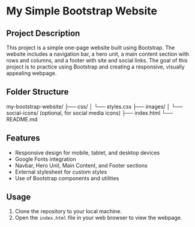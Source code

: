 # My Simple Bootstrap Website

## Project Description
This project is a simple one-page website built using Bootstrap. The website includes a navigation bar, a hero unit, a main content section with rows and columns, and a footer with site and social links. The goal of this project is to practice using Bootstrap and creating a responsive, visually appealing webpage.

## Folder Structure
my-bootstrap-website/
├── css/
│ └── styles.css
├── images/
│ └── social-icons/ (optional, for social media icons)
├── index.html
└── README.md


## Features
- Responsive design for mobile, tablet, and desktop devices
- Google Fonts integration
- Navbar, Hero Unit, Main Content, and Footer sections
- External stylesheet for custom styles
- Use of Bootstrap components and utilities

## Usage
1. Clone the repository to your local machine.
2. Open the `index.html` file in your web browser to view the webpage.


